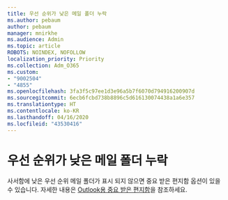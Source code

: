 ```yaml
---
title: 우선 순위가 낮은 메일 폴더 누락
ms.author: pebaum
author: pebaum
manager: mnirkhe
ms.audience: Admin
ms.topic: article
ROBOTS: NOINDEX, NOFOLLOW
localization_priority: Priority
ms.collection: Adm_O365
ms.custom:
- "9002504"
- "4855"
ms.openlocfilehash: 3fa3f5c97ee1d3e96a5b7f6070d794916200907d
ms.sourcegitcommit: 6ecb6fcbd738b8896c5d616130074438a1a6e357
ms.translationtype: HT
ms.contentlocale: ko-KR
ms.lasthandoff: 04/16/2020
ms.locfileid: "43530416"
---
```

# <a name="missing-clutter-folder"></a>우선 순위가 낮은 메일 폴더 누락

사서함에 낮은 우선 순위 메일 폴더가 표시 되지 않으면 중요 받은 편지함 옵션이 있을 수 있습니다. 자세한 내용은 [Outlook용 중요 받은 편지함](https://support.office.com/article/focused-inbox-for-outlook-f445ad7f-02f4-4294-a82e-71d8964e3978)을 참조하세요.
